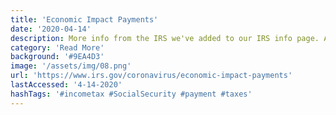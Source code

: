 ```yaml
---
title: 'Economic Impact Payments'
date: '2020-04-14'
description: More info from the IRS we've added to our IRS info page. As Diddy says, "Information is currency."
category: 'Read More'
background: '#9EA4D3'
image: '/assets/img/08.png'
url: 'https://www.irs.gov/coronavirus/economic-impact-payments'
lastAccessed: '4-14-2020'
hashTags: '#incometax #SocialSecurity #payment #taxes'
---
```

